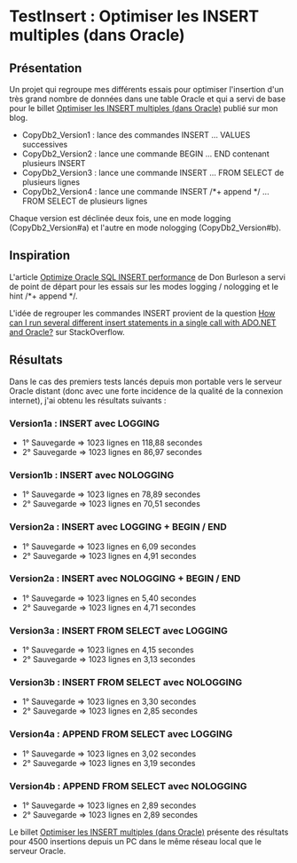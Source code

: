 # TestInsert : Optimiser les INSERT multiples (dans Oracle)


## Présentation

Un projet qui regroupe mes différents essais pour optimiser l'insertion d'un
très grand nombre de données dans une table Oracle et qui a servi de base pour
le billet [Optimiser les INSERT multiples (dans Oracle)](http://blog.pagesd.info/post/2012/03/08/optimiser-insert-multiples-oracle)
publié sur mon blog.

* CopyDb2_Version1 : lance des commandes INSERT ... VALUES successives
* CopyDb2_Version2 : lance une commande BEGIN ... END contenant plusieurs INSERT
* CopyDb2_Version3 : lance une commande INSERT ... FROM SELECT de plusieurs
lignes
* CopyDb2_Version4 : lance une commande INSERT /*+ append */ ... FROM SELECT de
plusieurs lignes

Chaque version est déclinée deux fois, une en mode logging (CopyDb2\_Version#a)
et l'autre en mode nologging (CopyDb2_Version#b).


## Inspiration

L'article
[Optimize Oracle SQL INSERT performance](http://dba-oracle.com/t_optimize_insert_sql_performance.htm)
de Don Burleson a servi de point de départ pour les essais sur les modes logging
/ nologging et le hint /*+ append */.

L'idée de regrouper les commandes INSERT provient de la question
[How can I run several different insert statements in a single call with ADO.NET and Oracle?](http://stackoverflow.com/questions/6225536/how-can-i-run-several-different-insert-statements-in-a-single-call-with-ado-ne) sur StackOverflow.


## Résultats

Dans le cas des premiers tests lancés depuis mon portable vers le serveur
Oracle distant (donc avec une forte incidence de la qualité de la connexion
internet), j'ai obtenu les résultats suivants :

### Version1a : INSERT avec LOGGING
* 1° Sauvegarde => 1023 lignes en 118,88 secondes
* 2° Sauvegarde => 1023 lignes en 86,97 secondes

### Version1b : INSERT avec NOLOGGING
* 1° Sauvegarde => 1023 lignes en 78,89 secondes
* 2° Sauvegarde => 1023 lignes en 70,51 secondes

### Version2a : INSERT avec LOGGING + BEGIN / END
* 1° Sauvegarde => 1023 lignes en 6,09 secondes
* 2° Sauvegarde => 1023 lignes en 4,91 secondes

### Version2a : INSERT avec NOLOGGING + BEGIN / END
* 1° Sauvegarde => 1023 lignes en 5,40 secondes
* 2° Sauvegarde => 1023 lignes en 4,71 secondes

### Version3a : INSERT FROM SELECT avec LOGGING
* 1° Sauvegarde => 1023 lignes en 4,15 secondes
* 2° Sauvegarde => 1023 lignes en 3,13 secondes

### Version3b : INSERT FROM SELECT avec NOLOGGING
* 1° Sauvegarde => 1023 lignes en 3,30 secondes
* 2° Sauvegarde => 1023 lignes en 2,85 secondes

### Version4a : APPEND FROM SELECT avec LOGGING
* 1° Sauvegarde => 1023 lignes en 3,02 secondes
* 2° Sauvegarde => 1023 lignes en 3,19 secondes

### Version4b : APPEND FROM SELECT avec NOLOGGING
* 1° Sauvegarde => 1023 lignes en 2,89 secondes
* 2° Sauvegarde => 1023 lignes en 2,89 secondes

Le billet [Optimiser les INSERT multiples (dans Oracle)](http://blog.pagesd.info/post/2012/03/08/optimiser-insert-multiples-oracle)
présente des résultats pour 4500 insertions depuis un PC dans le même réseau
local que le serveur Oracle.
